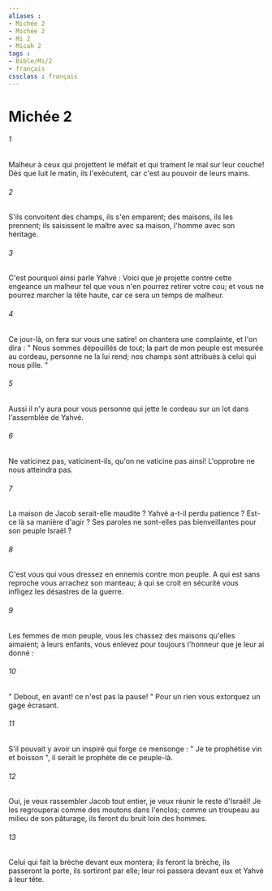 ```yaml
---
aliases : 
- Michée 2
- Michée 2
- Mi 2
- Micah 2
tags : 
- Bible/Mi/2
- français
cssclass : français
---
```


# Michée 2

###### 1
Malheur à ceux qui projettent le méfait et qui trament le mal sur leur couche! Dès que luit le matin, ils l'exécutent, car c'est au pouvoir de leurs mains. 
###### 2
S'ils convoitent des champs, ils s'en emparent; des maisons, ils les prennent; ils saisissent le maître avec sa maison, l'homme avec son héritage. 
###### 3
C'est pourquoi ainsi parle Yahvé : Voici que je projette contre cette engeance un malheur tel que vous n'en pourrez retirer votre cou; et vous ne pourrez marcher la tête haute, car ce sera un temps de malheur. 
###### 4
Ce jour-là, on fera sur vous une satire! on chantera une complainte, et l'on dira : " Nous sommes dépouillés de tout; la part de mon peuple est mesurée au cordeau, personne ne la lui rend; nos champs sont attribués à celui qui nous pille. " 
###### 5
Aussi il n'y aura pour vous personne qui jette le cordeau sur un lot dans l'assemblée de Yahvé. 
###### 6
Ne vaticinez pas, vaticinent-ils, qu'on ne vaticine pas ainsi! L'opprobre ne nous atteindra pas. 
###### 7
La maison de Jacob serait-elle maudite ? Yahvé a-t-il perdu patience ? Est-ce là sa manière d'agir ? Ses paroles ne sont-elles pas bienveillantes pour son peuple Israël ? 
###### 8
C'est vous qui vous dressez en ennemis contre mon peuple. A qui est sans reproche vous arrachez son manteau; à qui se croit en sécurité vous infligez les désastres de la guerre. 
###### 9
Les femmes de mon peuple, vous les chassez des maisons qu'elles aimaient; à leurs enfants, vous enlevez pour toujours l'honneur que je leur ai donné : 
###### 10
" Debout, en avant! ce n'est pas la pause! " Pour un rien vous extorquez un gage écrasant. 
###### 11
S'il pouvait y avoir un inspiré qui forge ce mensonge : " Je te prophétise vin et boisson ", il serait le prophète de ce peuple-là. 
###### 12
Oui, je veux rassembler Jacob tout entier, je veux réunir le reste d'Israël! Je les regrouperai comme des moutons dans l'enclos; comme un troupeau au milieu de son pâturage, ils feront du bruit loin des hommes. 
###### 13
Celui qui fait la brèche devant eux montera; ils feront la brèche, ils passeront la porte, ils sortiront par elle; leur roi passera devant eux et Yahvé à leur tête. 
